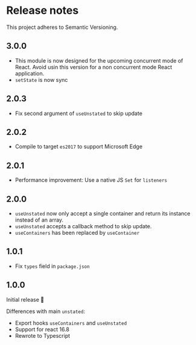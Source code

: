 # Release notes

This project adheres to Semantic Versioning.

## 3.0.0

- This module is now designed for the upcoming concurrent mode of React. Avoid usin this version for a non concurrent mode React application.
- `setState` is now sync

## 2.0.3

- Fix second argument of `useUnstated` to skip update

## 2.0.2

- Compile to target `es2017` to support Microsoft Edge

## 2.0.1

- Performance improvement: Use a native JS `Set` for `listeners`

## 2.0.0

- `useUnstated` now only accept a single container and return its instance instead of an array.
- `useUnstated` accepts a callback method to skip update.
- `useContainers` has been replaced by `useContainer`

## 1.0.1

- Fix `types` field in `package.json`

## 1.0.0

Initial release 🚀

Differences with main `unstated`:

- Export hooks `useContainers` and `useUnstated`
- Support for react 16.8
- Rewrote to Typescript
